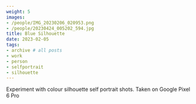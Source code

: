 ```yaml
---
weight: 5
images:
- /people/IMG_20230206_020953.png
- /people/20230424_005202_594.jpg
title: Blue Silhouette
date: 2023-02-05
tags:
- archive # all posts
- work
- person
- selfportrait
- silhouette
---
```


Experiment with colour silhouette self portrait shots. Taken on Google Pixel 6 Pro